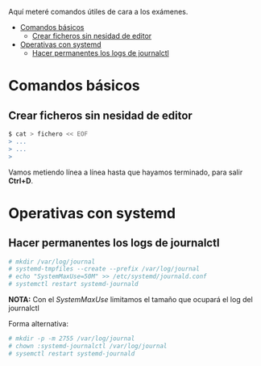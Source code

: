 Aquí meteré comandos útiles de cara a los exámenes.

- [Comandos básicos](#comandos-básicos)
  - [Crear ficheros sin nesidad de editor](#crear-ficheros-sin-nesidad-de-editor)
- [Operativas con systemd](#operativas-con-systemd)
  - [Hacer permanentes los logs de journalctl](#hacer-permanentes-los-logs-de-journalctl)

# Comandos básicos

## Crear ficheros sin nesidad de editor

```bash
$ cat > fichero << EOF
> ...
> ...
> 
```

Vamos metiendo línea a línea hasta que hayamos terminado, para salir **Ctrl+D**.

# Operativas con systemd

## Hacer permanentes los logs de journalctl

```bash
# mkdir /var/log/journal
# systemd-tmpfiles --create --prefix /var/log/journal
# echo "SystemMaxUse=50M" >> /etc/systemd/journald.conf 
# systemctl restart systemd-journald
```

**NOTA:** Con el _SystemMaxUse_ limitamos el tamaño que ocupará el log del journalctl

Forma alternativa:
```bash
# mkdir -p -m 2755 /var/log/journal
# chown :systemd-journalctl /var/log/journal
# sysemctl restart systemd-journald
```